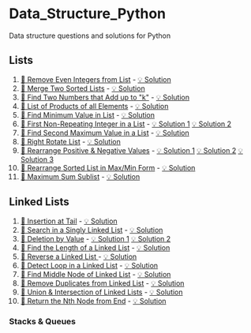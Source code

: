 # Data_Structure_Python

Data structure questions and solutions for Python

## Lists

1. [🎯 Remove Even Integers from List](1_Lists/Challenge_1.txt) -
   [💡 Solution](1_Lists/Challenge_1.py)
2. [🎯 Merge Two Sorted Lists](1_Lists/Challenge_2.txt) - [💡 Solution](1_Lists/Challenge_2.py)
3. [🎯 Find Two Numbers that Add up to "k"](1_Lists/Challenge_3.txt) - [💡 Solution](1_Lists/Challenge_3.py)
4. [🎯 List of Products of all Elements](1_Lists/Challenge_4.txt) - [💡 Solution](1_Lists/Challenge_4.py)
5. [🎯 Find Minimum Value in List](1_Lists/Challenge_5.txt) - [💡 Solution](1_Lists/Challenge_5.py)
6. [🎯 First Non-Repeating Integer in a List](1_Lists/Challenge_6.txt) - [💡 Solution 1](1_Lists/Challenge_6.py) [💡 Solution 2](1_Lists/Challenge_6_1.py)
7. [🎯 Find Second Maximum Value in a List](1_Lists/Challenge_7.txt) - [💡 Solution](1_Lists/Challenge_7.py)
8. [🎯 Right Rotate List](1_Lists/Challenge_8.txt) - [💡 Solution](1_Lists/Challenge_8.py)
9. [🎯 Rearrange Positive & Negative Values](1_Lists/Challenge_9.txt) - [💡 Solution 1](1_Lists/Challenge_9.py) [💡 Solution 2](1_Lists/Challenge_9_1.py) [💡 Solution 3](1_Lists/Challenge_9_2.py)
10. [🎯 Rearrange Sorted List in Max/Min Form](1_Lists/Challenge_10.txt) - [💡 Solution](1_Lists/Challenge_10.py)
11. [🎯 Maximum Sum Sublist](1_Lists/Challenge_11.txt) - [💡 Solution](1_Lists/Challenge_11.py)

## Linked Lists

1. [🎯 Insertion at Tail](2_Linked_Lists/Challenge_1.txt) - [💡 Solution](2_Linked_Lists/Challenge_1.py)
2. [🎯 Search in a Singly Linked List](2_Linked_Lists/Challenge_2.txt) - [💡 Solution](2_Linked_Lists/Challenge_2.py)
3. [🎯 Deletion by Value](2_Linked_Lists/Challenge_3.txt) - [💡 Solution 1](2_Linked_Lists/Challenge_3.py) [💡 Solution 2](2_Linked_Lists/Challenge_3_1.py)
4. [🎯 Find the Length of a Linked List](2_Linked_Lists/Challenge_4.txt) - [💡 Solution](2_Linked_Lists/Challenge_4.py)
5. [🎯 Reverse a Linked List
](2_Linked_Lists/Challenge_5.txt) - [💡 Solution](2_Linked_Lists/Challenge_5.py)
6. [🎯 Detect Loop in a Linked List](2_Linked_Lists/Challenge_6.txt) - [💡 Solution](2_Linked_Lists/Challenge_6.py)
7. [🎯 Find Middle Node of Linked List](2_Linked_Lists/Challenge_7.txt) - [💡 Solution](2_Linked_Lists/Challenge_7.py)
8. [🎯 Remove Duplicates from Linked List](2_Linked_Lists/Challenge_8.txt) - [💡 Solution](2_Linked_Lists/Challenge_8.py)
9. [🎯 Union & Intersection of Linked Lists](2_Linked_Lists/Challenge_9.txt) - [💡 Solution](2_Linked_Lists/Challenge_9.py)
10. [🎯 Return the Nth Node from End](2_Linked_Lists/Challenge_10.txt) - [💡 Solution](2_Linked_Lists/Challenge_10.py)

### Stacks & Queues

